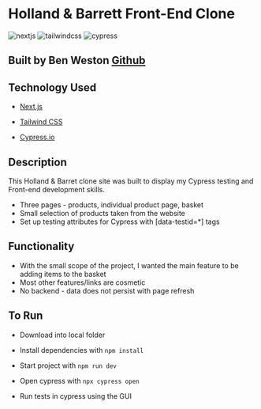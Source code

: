 # Holland & Barrett Front-End Clone

![nextjs](https://img.shields.io/badge/next.js-000000?style=for-the-badge&logo=nextdotjs&logoColor=white)
![tailwindcss](https://img.shields.io/badge/Tailwind_CSS-38B2AC?style=for-the-badge&logo=tailwind-css&logoColor=white)
![cypress](https://img.shields.io/badge/Cypress-17202C?style=for-the-badge&logo=cypress&logoColor=white)

## Built by Ben Weston [Github](https://github.com/benwestondigital)

## Technology Used

- [Next.js](https://nextjs.org/)

- [Tailwind CSS](https://tailwindcss.com/)

- [Cypress.io](https://www.cypress.io/)

## Description

This Holland & Barret clone site was built to display my Cypress testing and Front-end development skills.

- Three pages - products, individual product page, basket
- Small selection of products taken from the website
- Set up testing attributes for Cypress with [data-testid=*] tags

## Functionality

- With the small scope of the project, I wanted the main feature to be adding items to the basket
- Most other features/links are cosmetic
- No backend - data does not persist with page refresh



## To Run

- Download into local folder

- Install dependencies with `npm install`

- Start project with `npm run dev`

- Open cypress with `npx cypress open`

- Run tests in cypress using the GUI

